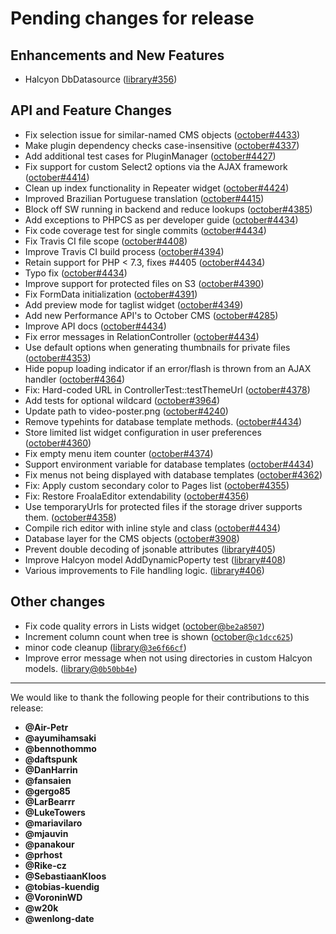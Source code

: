 # Pending changes for release

## Enhancements and New Features
- Halcyon DbDatasource ([library#356](https://github.com/octobercms/library/pull/356))

## API and Feature Changes
- Fix selection issue for similar-named CMS objects ([october#4433](https://github.com/octobercms/october/pull/4433))
- Make plugin dependency checks case-insensitive ([october#4337](https://github.com/octobercms/october/pull/4337))
- Add additional test cases for PluginManager ([october#4427](https://github.com/octobercms/october/pull/4427))
- Fix support for custom Select2 options via the AJAX framework ([october#4414](https://github.com/octobercms/october/pull/4414))
- Clean up index functionality in Repeater widget ([october#4424](https://github.com/octobercms/october/pull/4424))
- Improved Brazilian Portuguese translation ([october#4415](https://github.com/octobercms/october/pull/4415))
- Block off SW running in backend and reduce lookups ([october#4385](https://github.com/octobercms/october/pull/4385))
- Add exceptions to PHPCS as per developer guide ([october#4434](https://github.com/octobercms/october/pull/4434))
- Fix code coverage test for single commits ([october#4434](https://github.com/octobercms/october/pull/4434))
- Fix Travis CI file scope ([october#4408](https://github.com/octobercms/october/pull/4408))
- Improve Travis CI build process ([october#4394](https://github.com/octobercms/october/pull/4394))
- Retain support for PHP < 7.3, fixes #4405 ([october#4434](https://github.com/octobercms/october/pull/4434))
- Typo fix ([october#4434](https://github.com/octobercms/october/pull/4434))
- Improve support for protected files on S3 ([october#4390](https://github.com/octobercms/october/pull/4390))
- Fix FormData initialization ([october#4391](https://github.com/octobercms/october/pull/4391))
- Add preview mode for taglist widget ([october#4349](https://github.com/octobercms/october/pull/4349))
- Add new Performance API's to October CMS ([october#4285](https://github.com/octobercms/october/pull/4285))
- Improve API docs ([october#4434](https://github.com/octobercms/october/pull/4434))
- Fix error messages in RelationController ([october#4434](https://github.com/octobercms/october/pull/4434))
- Use default options when generating thumbnails for private files ([october#4353](https://github.com/octobercms/october/pull/4353))
- Hide popup loading indicator if an error/flash is thrown from an AJAX handler ([october#4364](https://github.com/octobercms/october/pull/4364))
- Fix: Hard-coded URL in ControllerTest::testThemeUrl ([october#4378](https://github.com/octobercms/october/pull/4378))
- Add tests for optional wildcard ([october#3964](https://github.com/octobercms/october/pull/3964))
- Update path to video-poster.png ([october#4240](https://github.com/octobercms/october/pull/4240))
- Remove typehints for database template methods. ([october#4434](https://github.com/octobercms/october/pull/4434))
- Store limited list widget configuration in user preferences ([october#4360](https://github.com/octobercms/october/pull/4360))
- Fix empty menu item counter ([october#4374](https://github.com/octobercms/october/pull/4374))
- Support environment variable for database templates ([october#4434](https://github.com/octobercms/october/pull/4434))
- Fix menus not being displayed with database templates ([october#4362](https://github.com/octobercms/october/pull/4362))
- Fix: Apply custom secondary color to Pages list ([october#4355](https://github.com/octobercms/october/pull/4355))
- Fix: Restore FroalaEditor extendability ([october#4356](https://github.com/octobercms/october/pull/4356))
- Use temporaryUrls for protected files if the storage driver supports them.  ([october#4358](https://github.com/octobercms/october/pull/4358))
- Compile rich editor with inline style and class ([october#4434](https://github.com/octobercms/october/pull/4434))
- Database layer for the CMS objects ([october#3908](https://github.com/octobercms/october/pull/3908))
- Prevent double decoding of jsonable attributes ([library#405](https://github.com/octobercms/library/pull/405))
- Improve Halcyon model AddDynamicPoperty test ([library#408](https://github.com/octobercms/library/pull/408))
- Various improvements to File handling logic.  ([library#406](https://github.com/octobercms/library/pull/406))

## Other changes
- Fix code quality errors in Lists widget ([october@`be2a8507`](https://github.com/octobercms/october/commit/be2a850787d5564445b3c946f20415e0ab22b208))
- Increment column count when tree is shown ([october@`c1dcc625`](https://github.com/octobercms/october/commit/c1dcc6255914d3fd216165579e0a067d6f816803))
- minor code cleanup ([library@`3e6f66cf`](https://github.com/octobercms/library/commit/3e6f66cfafe9d09f45594cda87744531b410386d))
- Improve error message when not using directories in custom Halcyon models. ([library@`0b50bb4e`](https://github.com/octobercms/library/commit/0b50bb4ef6f2294def6f9191808f16a95effacc0))

---

We would like to thank the following people for their contributions to this release:

- **@Air-Petr**
- **@ayumihamsaki**
- **@bennothommo**
- **@daftspunk**
- **@DanHarrin**
- **@fansaien**
- **@gergo85**
- **@LarBearrr**
- **@LukeTowers**
- **@mariavilaro**
- **@mjauvin**
- **@panakour**
- **@prhost**
- **@Rike-cz**
- **@SebastiaanKloos**
- **@tobias-kuendig**
- **@VoroninWD**
- **@w20k**
- **@wenlong-date**